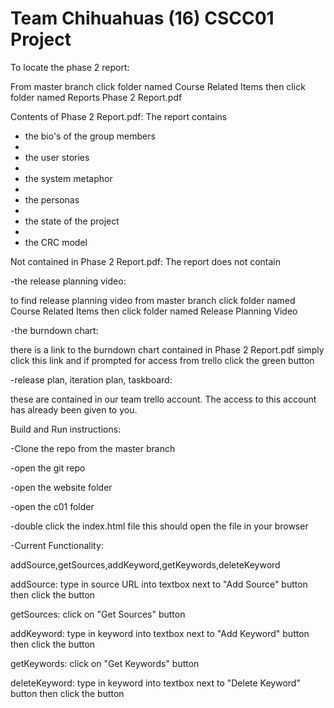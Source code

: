 Team Chihuahuas (16) CSCC01 Project
===================================

To locate the phase 2 report:

From master branch click folder named Course Related Items then click folder named Reports
Phase 2 Report.pdf

Contents of Phase 2 Report.pdf: The report contains 

- the bio's of the group members
- 
- the user stories
- 
- the system metaphor
- 
- the personas
- 
- the state of the project
- 
- the CRC model

Not contained in Phase 2 Report.pdf: The report does not contain

-the release planning video:

  to find release planning video from master branch click folder named Course Related Items then 
  click folder named Release Planning Video

-the burndown chart:
  
  there is a link to the burndown chart contained in Phase 2 Report.pdf simply click this link and if prompted for access from
  trello click the green button

-release plan, iteration plan, taskboard:
  
  these are contained in our team trello account. The access to this account has already been given to you.

Build and Run instructions:

-Clone the repo from the master branch

-open the git repo

-open the website folder

-open the c01 folder

-double click the index.html file this should open the file in your browser

-Current Functionality:

  addSource,getSources,addKeyword,getKeywords,deleteKeyword
  

  addSource: type in source URL into textbox next to "Add Source" button then click the button

  getSources: click on "Get Sources" button

  addKeyword: type in keyword into textbox next to "Add Keyword" button then click the button

  getKeywords: click on "Get Keywords" button

  deleteKeyword: type in keyword into textbox next to "Delete Keyword" button then click the button
